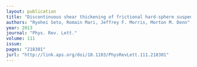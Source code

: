 ```yaml
---
layout: publication
title: "Discontinuous shear thickening of frictional hard-sphere suspensions"
authors: "Ryohei Seto, Romain Mari, Jeffrey F. Morris, Morton M. Denn"
year: 2013
journal: "Phys. Rev. Lett."
volume: 111
issue: 
pages: "218301"
jurl: "http://link.aps.org/doi/10.1103/PhysRevLett.111.218301"
---
```

